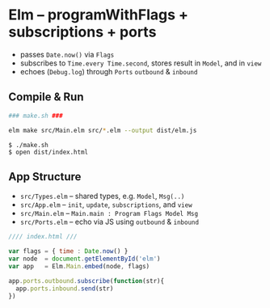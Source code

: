 # Elm &ndash; programWithFlags + subscriptions + ports

* passes `Date.now()` via `Flags`
* subscribes to `Time.every Time.second`, stores result in `Model`, and in `view`
* echoes (`Debug.log`) through `Ports` `outbound` & `inbound`


## Compile & Run

```sh
### make.sh ###

elm make src/Main.elm src/*.elm --output dist/elm.js
```

```
$ ./make.sh
$ open dist/index.html
```


## App Structure

* `src/Types.elm` &ndash; shared types, e.g. `Model`, `Msg(..)`
* `src/App.elm` &ndash; `init`, `update`, `subscriptions`, and `view`
* `src/Main.elm` &ndash; `Main.main : Program Flags Model Msg`
* `src/Ports.elm` &ndash; echo via JS using `outbound` & `inbound`

```javascript
//// index.html ///

var flags = { time : Date.now() }
var node  = document.getElementById('elm')
var app   = Elm.Main.embed(node, flags)

app.ports.outbound.subscribe(function(str){
  app.ports.inbound.send(str)
})
```
